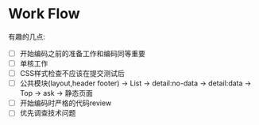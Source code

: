 # Work Flow

有趣的几点:

- [ ] 开始编码之前的准备工作和编码同等重要
- [ ] 单核工作
- [ ] CSS样式检查不应该在提交测试后
- [ ] 公共模块(layout,header footer) → List → detail:no-data → detail:data → Top → ask → 静态页面
- [ ] 开始编码时严格的代码review
- [ ] 优先调查技术问题
